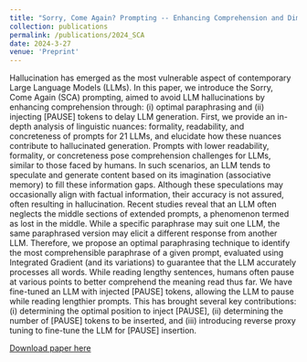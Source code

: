 ```yaml
---
title: "Sorry, Come Again? Prompting -- Enhancing Comprehension and Diminishing Hallucination with [PAUSE]-injected Optimal Paraphrasing"
collection: publications
permalink: /publications/2024_SCA
date: 2024-3-27
venue: 'Preprint'
---
```

Hallucination has emerged as the most vulnerable aspect of contemporary Large Language Models (LLMs). In this paper, we introduce the Sorry, Come Again (SCA) prompting, aimed to avoid LLM hallucinations by enhancing comprehension through: (i) optimal paraphrasing and (ii) injecting [PAUSE] tokens to delay LLM generation. First, we provide an in-depth analysis of linguistic nuances: formality, readability, and concreteness of prompts for 21 LLMs, and elucidate how these nuances contribute to hallucinated generation. Prompts with lower readability, formality, or concreteness pose comprehension challenges for LLMs, similar to those faced by humans. In such scenarios, an LLM tends to speculate and generate content based on its imagination (associative memory) to fill these information gaps. Although these speculations may occasionally align with factual information, their accuracy is not assured, often resulting in hallucination. Recent studies reveal that an LLM often neglects the middle sections of extended prompts, a phenomenon termed as lost in the middle. While a specific paraphrase may suit one LLM, the same paraphrased version may elicit a different response from another LLM. Therefore, we propose an optimal paraphrasing technique to identify the most comprehensible paraphrase of a given prompt, evaluated using Integrated Gradient (and its variations) to guarantee that the LLM accurately processes all words. While reading lengthy sentences, humans often pause at various points to better comprehend the meaning read thus far. We have fine-tuned an LLM with injected [PAUSE] tokens, allowing the LLM to pause while reading lengthier prompts. This has brought several key contributions: (i) determining the optimal position to inject [PAUSE], (ii) determining the number of [PAUSE] tokens to be inserted, and (iii) introducing reverse proxy tuning to fine-tune the LLM for [PAUSE] insertion.

[Download paper here](https://arxiv.org/abs/2403.18976)

